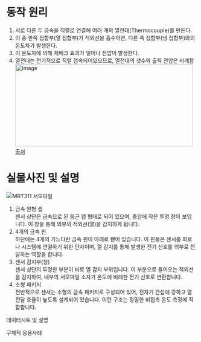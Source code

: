 # 동작 원리
1) 서로 다른 두 금속을 직렬로 연결해 여러 개의 열전대(Thermocouple)를 만든다.
2) 이 중 한쪽 접합부(열 접합부)가 적외선을 흡수하면, 다른 쪽 접합부(냉 접합부)와의 온도차가 발생한다.
3) 이 온도차에 의해 제베크 효과가 일어나 전압이 발생한다.
4) 열전대는 전기적으로 직렬 접속되어있으므로, 열전대의 갯수와 출력 전압은 비례함
<img width="470" height="218" alt="image" src="https://github.com/user-attachments/assets/cc8e69cd-e379-4c2d-a3ad-07bfb79cbee9" />\
[출처](https://blog.naver.com/iotsensor/221584695795)



# 실물사진 및 설명  
![MRT311 서모파일](https://m.vctec.co.kr/web/product/big/202211/3a1b01043832e20e3b52843221e3193c.jpg)  
1. 금속 원형 캡  
센서 상단은 금속으로 된 둥근 캡 형태로 되어 있으며, 중앙에 작은 투명 창이 보입니다. 이 창을 통해 외부의 적외선(열)을 감지하게 됩니다.  
2. 4개의 금속 핀  
하단에는 4개의 가느다란 금속 핀이 아래로 뻗어 있습니다. 이 핀들은 센서를 회로나 시스템에 연결하기 위한 단자이며, 열 감지를 통해 발생한 전기 신호를 외부로 전달하는 역할을 합니다.  
3. 센서 감지부(창)  
센서 상단의 투명한 부분이 바로 열 감지 부위입니다. 이 부분으로 들어오는 적외선을 감지하여, 내부의 서모파일 소자가 온도에 비례한 전기 신호로 변환합니다.  
4. 소형 패키지  
전반적으로 센서는 소형의 금속 패키지로 구성되어 있어, 전자기 간섭에 강하고 열 전달 효율이 높도록 설계되어 있습니다. 이런 구조는 정밀한 비접촉 온도 측정에 적합합니다.  

데이터시트 및 설명

구체적 응용사례
